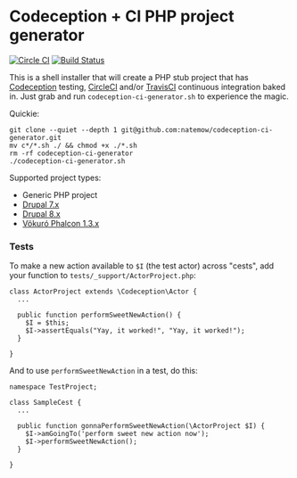 # Codeception + CI PHP project generator

[![Circle CI](https://circleci.com/gh/natemow/codeception-ci-generator.svg?style=svg)](https://circleci.com/gh/natemow/codeception-ci-generator) [![Build Status](https://travis-ci.org/natemow/codeception-ci-generator.svg?branch=master)](https://travis-ci.org/natemow/codeception-ci-generator)

This is a shell installer that will create a PHP stub project that has [Codeception](http://codeception.com/) testing, [CircleCI](https://circleci.com/) and/or [TravisCI](https://travis-ci.org/) continuous integration baked in. Just grab and run `codeception-ci-generator.sh` to experience the magic.

Quickie:

    git clone --quiet --depth 1 git@github.com:natemow/codeception-ci-generator.git
    mv c*/*.sh ./ && chmod +x ./*.sh
    rm -rf codeception-ci-generator
    ./codeception-ci-generator.sh

Supported project types:

* Generic PHP project
* [Drupal 7.x](https://www.drupal.org/project/drupal)
* [Drupal 8.x](https://www.drupal.org/project/drupal)
* [Vökuró Phalcon 1.3.x](https://github.com/phalcon/vokuro)

### Tests

To make a new action available to `$I` (the test actor) across "cests", add your function to `tests/_support/ActorProject.php`:

    class ActorProject extends \Codeception\Actor {
      ...

      public function performSweetNewAction() {
        $I = $this;
        $I->assertEquals("Yay, it worked!", "Yay, it worked!");
      }

    }

And to use `performSweetNewAction` in a test, do this:

    namespace TestProject;

    class SampleCest {
      ...

      public function gonnaPerformSweetNewAction(\ActorProject $I) {
        $I->amGoingTo('perform sweet new action now');
        $I->performSweetNewAction();
      }

    }

